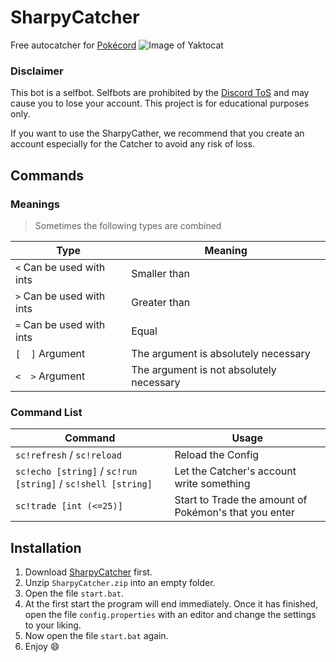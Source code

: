 # SharpyCatcher
Free autocatcher for [Pokécord](https://www.pokecord.com/)
![Image of Yaktocat](https://www2.pic-upload.de/img/36217582/logo-shadow2.png)

### Disclaimer
This bot is a selfbot. Selfbots are prohibited by the [Discord ToS](https://discordapp.com/terms) and may cause you to lose your account.
This project is for educational purposes only.

If you want to use the SharpyCather, we recommend that you create an account especially for the Catcher to avoid any risk of loss.

## Commands
### Meanings
> Sometimes the following types are combined

| Type  | Meaning |
| ------------- | ------------- |
| ``<`` Can be used with ints | Smaller than  |
| ``>`` Can be used with ints | Greater than  |
| ``=`` Can be used with ints | Equal |
| ``[  ]`` Argument | The argument is absolutely necessary |
| ``<  >`` Argument | The argument is not absolutely necessary |

### Command List
| Command  | Usage |
| ------------- | ------------- |
| ``sc!refresh`` / ``sc!reload``  | Reload the Config  |
| ``sc!echo [string]`` / ``sc!run [string]`` / ``sc!shell [string]``  | Let the Catcher's account write something  |
| ``sc!trade [int (<=25)]``  | Start to Trade the amount of Pokémon's that you enter  |

## Installation
1. Download [SharpyCatcher](https://github.com/ConCodeDC/SharpyCatcher/releases) first.
2. Unzip ``SharpyCatcher.zip`` into an empty folder.
5. Open the file ``start.bat``.
6. At the first start the program will end immediately. Once it has finished, open the file ``config.properties`` with an editor and change the settings to your liking.
7. Now open the file ``start.bat`` again.
8. Enjoy 😄

